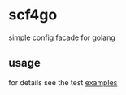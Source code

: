 # scf4go

simple config facade for golang

## usage

for details see the test [examples](./test/scf4go_test.go)
